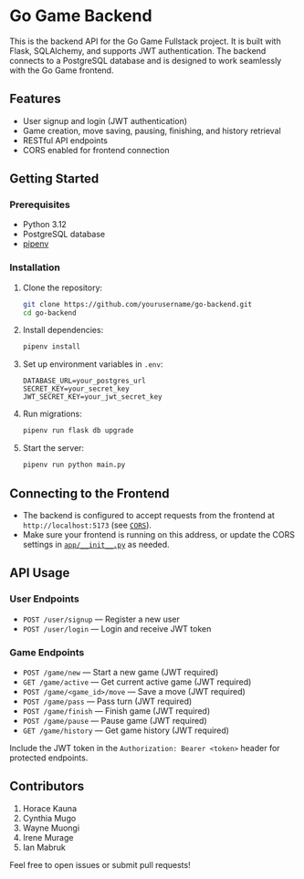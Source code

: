 # Go Game Backend

This is the backend API for the Go Game Fullstack project. It is built with Flask, SQLAlchemy, and supports JWT authentication. The backend connects to a PostgreSQL database and is designed to work seamlessly with the Go Game frontend.

## Features

- User signup and login (JWT authentication)
- Game creation, move saving, pausing, finishing, and history retrieval
- RESTful API endpoints
- CORS enabled for frontend connection

## Getting Started

### Prerequisites

- Python 3.12
- PostgreSQL database
- [pipenv](https://pipenv.pypa.io/en/latest/)

### Installation

1. Clone the repository:
    ```sh
    git clone https://github.com/yourusername/go-backend.git
    cd go-backend
    ```

2. Install dependencies:
    ```sh
    pipenv install
    ```

3. Set up environment variables in `.env`:
    ```
    DATABASE_URL=your_postgres_url
    SECRET_KEY=your_secret_key
    JWT_SECRET_KEY=your_jwt_secret_key
    ```

4. Run migrations:
    ```sh
    pipenv run flask db upgrade
    ```

5. Start the server:
    ```sh
    pipenv run python main.py
    ```

## Connecting to the Frontend

- The backend is configured to accept requests from the frontend at `http://localhost:5173` (see [`CORS`](app/__init__.py)).
- Make sure your frontend is running on this address, or update the CORS settings in [`app/__init__.py`](app/__init__.py) as needed.

## API Usage

### User Endpoints

- `POST /user/signup` — Register a new user
- `POST /user/login` — Login and receive JWT token

### Game Endpoints

- `POST /game/new` — Start a new game (JWT required)
- `GET /game/active` — Get current active game (JWT required)
- `POST /game/<game_id>/move` — Save a move (JWT required)
- `POST /game/pass` — Pass turn (JWT required)
- `POST /game/finish` — Finish game (JWT required)
- `POST /game/pause` — Pause game (JWT required)
- `GET /game/history` — Get game history (JWT required)

Include the JWT token in the `Authorization: Bearer <token>` header for protected endpoints.

## Contributors

1. Horace Kauna  
2. Cynthia Mugo  
3. Wayne Muongi  
4. Irene Murage  
5. Ian Mabruk

Feel free to open issues or submit pull requests!

